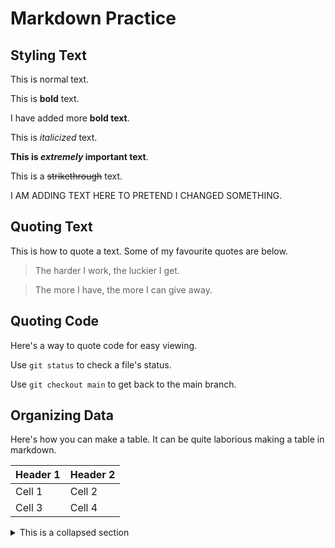 # Markdown Practice

## Styling Text

This is normal text.

This is **bold** text.

I have added more **bold text**. 

This is *italicized* text.

**This is _extremely_ important text**.

This is a ~~strikethrough~~ text.

I AM ADDING TEXT HERE TO PRETEND I CHANGED SOMETHING. 

## Quoting Text

This is how to quote a text. Some of my favourite quotes are below.

> The harder I work, the luckier I get.

> The more I have, the more I can give away.

## Quoting Code

Here's a way to quote code for easy viewing.

Use `git status` to check a file's status.

Use `git checkout main` to get back to the main branch.

## Organizing Data

Here's how you can make a table. It can be quite laborious making a table in markdown.

| Header 1 | Header 2 |
| -------- | -------- |
| Cell 1 | Cell 2 |
| Cell 3 | Cell 4 |

<details>

<summary> This is a collapsed section </summary>

# Heading 1

I can add text here.

# Heading 2

I can add images and block quotes.

</details>
